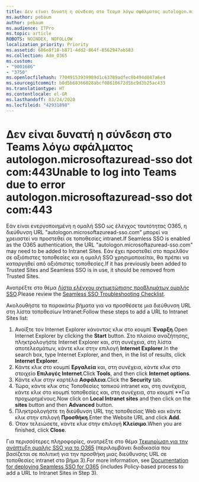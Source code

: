 ```yaml
---
title: Δεν είναι δυνατή η σύνδεση στo Τεαμσ λόγω σφάλματος autologon.microsoftazuread-sso.com:443
ms.author: pebaum
author: pebaum
ms.audience: ITPro
ms.topic: article
ROBOTS: NOINDEX, NOFOLLOW
localization_priority: Priority
ms.assetid: 686e8f18-b871-4dd2-864f-8562947ab583
ms.collection: Adm_O365
ms.custom:
- "9001686"
- "3750"
ms.openlocfilehash: 77049153939989d1c63789adfec0b494d047a6e4
ms.sourcegitcommit: b0d5b68366028abcf08610672d5bc9d3b25ac433
ms.translationtype: HT
ms.contentlocale: el-GR
ms.lasthandoff: 03/24/2020
ms.locfileid: "42931898"
---
```

# <a name="unable-to-log-into-teams-due-to-error-autologonmicrosoftazuread-sso-dot-com443"></a><span data-ttu-id="67917-102">Δεν είναι δυνατή η σύνδεση στo Teams λόγω σφάλματος autologon.microsoftazuread-sso dot com:443</span><span class="sxs-lookup"><span data-stu-id="67917-102">Unable to log into Teams due to error autologon.microsoftazuread-sso dot com:443</span></span>

<span data-ttu-id="67917-103">Εάν είναι ενεργοποιημένη η ομαλή SSO ως έλεγχος ταυτότητας O365, η διεύθυνση URL "autologon.microsoftazuread-sso.com" μπορεί να χρειαστεί να προστεθεί σε τοποθεσίες intranet.</span><span class="sxs-lookup"><span data-stu-id="67917-103">If Seamless SSO is enabled as the O365 authentication, the URL "autologon.microsoftazuread-sso.com" may need to be added to Intranet Sites.</span></span>  <span data-ttu-id="67917-104">Εάν έχει προστεθεί στο παρελθόν σε αξιόπιστες τοποθεσίες και η ομαλή SSO χρησιμοποιείται, θα πρέπει να καταργηθεί από αξιόπιστες τοποθεσίες.</span><span class="sxs-lookup"><span data-stu-id="67917-104">If it has previously been added to Trusted Sites  and Seamless SSO is in use, it should be removed from Trusted Sites.</span></span>

<span data-ttu-id="67917-105">Ανατρέξτε στο θέμα [Λίστα ελέγχου αντιμετώπισης προβλημάτων ομαλής SSO](https://docs.microsoft.com/azure/active-directory/hybrid/tshoot-connect-sso#troubleshooting-checklist).</span><span class="sxs-lookup"><span data-stu-id="67917-105">Please review the [Seamless SSO Troubleshooting Checklist](https://docs.microsoft.com/azure/active-directory/hybrid/tshoot-connect-sso#troubleshooting-checklist).</span></span>

<span data-ttu-id="67917-106">Ακολουθήστε τα παρακάτω βήματα για να προσθέσετε μια διεύθυνση URL στη λίστα τοποθεσίων Intranet:</span><span class="sxs-lookup"><span data-stu-id="67917-106">Follow these steps to add a URL to Intranet Sites list:</span></span>

1. <span data-ttu-id="67917-107">Ανοίξτε τον Internet Explorer κάνοντας κλικ στο κουμπί **Έναρξη**.</span><span class="sxs-lookup"><span data-stu-id="67917-107">Open Internet Explorer by clicking the **Start** button.</span></span> <span data-ttu-id="67917-108">Στο πλαίσιο αναζήτησης, πληκτρολογήστε Internet Explorer και, στη συνέχεια, στη λίστα αποτελεσμάτων, κάντε κλικ στην επιλογή **Internet Explorer**.</span><span class="sxs-lookup"><span data-stu-id="67917-108">In the search box, type Internet Explorer, and then, in the list of results, click **Internet Explorer**.</span></span>
2. <span data-ttu-id="67917-109">Κάντε κλικ στο κουμπί **Εργαλεία** και, στη συνέχεια, κάντε κλικ στο στοιχείο **Επιλογές Internet**.</span><span class="sxs-lookup"><span data-stu-id="67917-109">Click **Tools**, and then click **Internet options**.</span></span>
3. <span data-ttu-id="67917-110">Κάντε κλικ στην καρτέλα **Ασφάλεια**.</span><span class="sxs-lookup"><span data-stu-id="67917-110">Click the **Security** tab.</span></span>
4. <span data-ttu-id="67917-111">Τώρα, κάντε κλικ στις Τοποθεσίες τοπικού intranet και, στη συνέχεια, κάντε κλικ στο κουμπί τοποθεσίες και, στη συνέχεια, στο κουμπί \*\*Για προχωρημένους.</span><span class="sxs-lookup"><span data-stu-id="67917-111">Now click on **Local Intranet sites** and then click on the **sites** button and then **Advanced** button.</span></span>
5. <span data-ttu-id="67917-112">Πληκτρολογήστε τη διεύθυνση URL της τοποθεσίας Web και κάντε κλικ στην επιλογή **Προσθήκη**.</span><span class="sxs-lookup"><span data-stu-id="67917-112">Enter the Website URL and click **Add**.</span></span>
6. <span data-ttu-id="67917-113">Όταν τελειώσετε, κάντε κλικ στην επιλογή **Κλείσιμο**.</span><span class="sxs-lookup"><span data-stu-id="67917-113">When you are finished, click **Close**.</span></span>

<span data-ttu-id="67917-114">Για περισσότερες πληροφορίες, ανατρέξτε στο θέμα [Τεκμηρίωση για την ανάπτυξη ομαλής SSO για το O365](https://docs.microsoft.com/azure/active-directory/hybrid/how-to-connect-sso-quick-start) (περιλαμβάνει διαδικασία που βασίζεται σε πολιτική για την προσθήκη μιας διεύθυνσης URL σε τοποθεσίες intranet στο βήμα 3).</span><span class="sxs-lookup"><span data-stu-id="67917-114">For more information, see [Documentation for deploying Seamless SSO for O365](https://docs.microsoft.com/azure/active-directory/hybrid/how-to-connect-sso-quick-start) (includes Policy-based process to add a URL to Intranet Sites in Step 3).</span></span>
